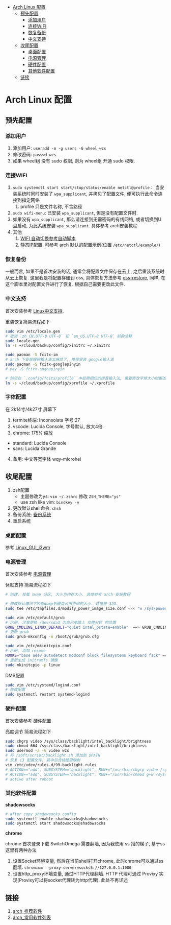 - [Arch Linux 配置](#arch-linux-%E9%85%8D%E7%BD%AE)
  - [预先配置](#%E9%A2%84%E5%85%88%E9%85%8D%E7%BD%AE)
    - [添加用户](#%E6%B7%BB%E5%8A%A0%E7%94%A8%E6%88%B7)
    - [连接WIFI](#%E8%BF%9E%E6%8E%A5wifi)
    - [恢复备份](#%E6%81%A2%E5%A4%8D%E5%A4%87%E4%BB%BD)
    - [中文支持](#%E4%B8%AD%E6%96%87%E6%94%AF%E6%8C%81)
  - [收尾配置](#%E6%94%B6%E5%B0%BE%E9%85%8D%E7%BD%AE)
    - [桌面配置](#%E6%A1%8C%E9%9D%A2%E9%85%8D%E7%BD%AE)
    - [电源管理](#%E7%94%B5%E6%BA%90%E7%AE%A1%E7%90%86)
    - [硬件配置](#%E7%A1%AC%E4%BB%B6%E9%85%8D%E7%BD%AE)
    - [其他软件配置](#%E5%85%B6%E4%BB%96%E8%BD%AF%E4%BB%B6%E9%85%8D%E7%BD%AE)
  - [链接](#%E9%93%BE%E6%8E%A5)

# Arch Linux 配置

## 预先配置
### 添加用户
1. 添加用户: `useradd -m -g users -G wheel wzs`
2. 修改密码: `passwd wzs`
3. 如果 wheel组 没有 sudo 权限, 则为 wheel组 开通 sudo 权限.

### 连接WIFI
1. `sudo systemctl start start/stop/status/enable netctl@profile`： 当安装系统时同时安装了 `wpa_supplicant`, 并拷贝了配置文件, 便可执行此命令连接到指定网络
   1. profile 只是文件名称, 不含路径
2. `sudo wifi-menu`: 已安装 `wpa_supplicant`, 但是没有配置文件时.
3. 如果没有 `wpa_supplicant`, 那么请连接到无需密码的有线网络, 或者切换到U盘启动, 为此系统安装 `wpa_supplicant`. 具体参考 arch安装教程
4. 其他
   1. [WIFI 自动切换参考自动脚本](./setup.d/8-netctl_auto.sh)
   2. [静态IP配置](/soft/static-ip.md). 可参考 arch 默认的配置示例(位置 `/etc/netctl/example/`)

### 恢复备份
一般而言, 如果不是首次安装的话, 通常会将配置文件保存在云上, 之后重装系统时从云上恢复. 这里我是将配置存储到 oss, 具体恢复方法参考 [oss-restore](./setup.d/9-restore_backup.sh), 同样, 在这个脚本里对配置文件进行了恢复. 根据自己需要更改此文件.

### 中文支持
首次安装参考 [Linux中文支持](/soft/chinese.md).

重装恢复简易流程如下
```Bash
sudo vim /etc/locale.gen
# 取消 `zh_CN.UTF-8 UTF-8` 和 `en_US.UTF-8 UTF-8` 前的注释
sudo locale-gen
ln -s ~/cloud/backup/config/xinitrc ~/.xinitrc

sudo pacman -S fcitx-im
# arch 下安装搜狗输入法太麻烦了, 推荐安装 google输入法
sudo pacman -S fcitx-googlepinyin
# yay -S fcitx-sogoupinyin

# 然后在 `.config/fcitx/profile` 中启用相应的拼音输入法, 需要修改字体大小则更改 `/usr/share/fcitx/skin/` 相应主题下的文件
ln -s ~/cloud/backup/config/xprofile ~/.xprofile
```

### 字体配置
在 2k14寸/4k27寸 屏幕下
1. termite终端: Inconsolata 字号:27
2. vscode: Lucida Console, 字号默认, 放大4倍.
3. chrome: 175% 缩放
  - standard: Lucida Console
  - sans: Lucida Grande
4. 备用: 中文等宽字体 wqy-microhei

## 收尾配置
1. zsh配置
    - 主题修改为ys: `vim ~/.zshrc` 修改 `ZSH_THEME="ys"`
    - use zsh like vim: `bindkey -v`
2. 更改默认shell命令: `chsh`
3. 备份系统: [备份系统](/soft/script/backup.sh)
4. 重启系统

### 桌面配置
参考 [Linux_GUI_i3wm](/soft/gui.md#i3)

### 电源管理
首次安装参考 [电源管理](/soft/power-manger.md)

休眠支持 简易流程如下
```Bash
# 创建, 挂载 swap 分区, 大小为内存大小. 具体参考 arch 安装教程

# 修改默认情况下内存dump到硬盘占用空间的大小. 这里是 32G.
sudo tee /etc/tmpfiles.d/modify_power_image_size.conf <<< "w /sys/power/image_size - - - - 34359734272"

sudo vim /etc/default/grub
# 示例, 注意更换 /dev/sda3 为自己电脑上 交换分区 的位置
GRUB_CMDLINE_LINUX_DEFAULT="quiet intel_pstate=enable"  ==> GRUB_CMDLINE_LINUX_DEFAULT="quiet intel_pstate=enable resume=/dev/sda3"
# 更新 grub
sudo grub-mkconfig -o /boot/grub/grub.cfg

sudo vim /etc/mkinitcpio.conf
# 示例, 添加 resume
HOOKS="base udev autodetect modconf block filesystems keyboard fsck" ==> HOOKS="base udev resume autodetect modconf block filesystems keyboard fsck"
# 重新生成 initramfs 镜像
sudo mkinitcpio -p linux
```

DMS配置
```Bash
sudo vim /etc/systemd/logind.conf
# 修改配置
sudo systemctl restart systemd-logind
```

### 硬件配置
首次安装参考 [硬件配置](/soft/hardware.md)

亮度调节 简易流程如下
```Bash
sudo chgrp video /sys/class/backlight/intel_backlight/brightness
sudo chmod 664 /sys/class/backlight/intel_backlight/brightness
sudo usermod -a -G video wzs
# 将 /soft/script/backlight.sh 添加到 $PATH
# 恢复 i3 配置文件. 其中包含快捷键映射
vim /etc/udev/rules.d/99-backlight.rules
# ACTION=="add", SUBSYSTEM=="backlight", RUN+="/usr/bin/chgrp video /sys/class/backlight/%k/brightness"
# ACTION=="add", SUBSYSTEM=="backlight", RUN+="/usr/bin/chmod g+w /sys/class/backlight/%k/brightness"
# active after reboot
```

### 其他软件配置

**shadowsocks**
```Bash
# after copy shadowsocks config
sudo systemctl enable shadowsocks@shadowsocks
sudo systemctl start shadowsocks@shadowsocks
```

**chrome**

chrome 首次登录下载 SwitchOmega 需要翻墙, 因为我使用 ss 搭的梯子, 基于ss这里有两种办法
1. 设置Socket环境变量, 然后在当前shell打开chrome, 此时chrome可以通过ss翻墙. `chromium --proxy-server=socks5://127.0.0.1:1080`
2. 设置http_proxy环境变量, 通过HTTP代理翻墙. HTTP 代理可通过 Provixy 实现(Provixy可以将socket代理转为http代理). 此处不再详述

## 链接
1. [arch_推荐软件](https://wiki.archlinux.org/index.php/General_recommendations_)
2. [arch_常用软件列表](https://wiki.archlinux.org/index.php/General_recommendations_)
